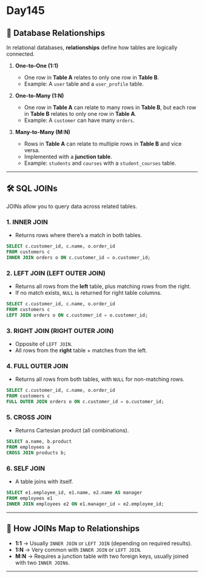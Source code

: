 # **Day145**

## 🔗 Database Relationships

In relational databases, **relationships** define how tables are logically connected.

1. **One-to-One (1:1)**

   * One row in **Table A** relates to only one row in **Table B**.
   * Example: A `user` table and a `user_profile` table.

2. **One-to-Many (1\:N)**

   * One row in **Table A** can relate to many rows in **Table B**, but each row in **Table B** relates to only one row in **Table A**.
   * Example: A `customer` can have many `orders`.

3. **Many-to-Many (M\:N)**

   * Rows in **Table A** can relate to multiple rows in **Table B** and vice versa.
   * Implemented with a **junction table**.
   * Example: `students` and `courses` with a `student_courses` table.

---

## 🛠 SQL JOINs

JOINs allow you to query data across related tables.

### 1. **INNER JOIN**

* Returns rows where there’s a match in both tables.

```sql
SELECT c.customer_id, c.name, o.order_id
FROM customers c
INNER JOIN orders o ON c.customer_id = o.customer_id;
```

### 2. **LEFT JOIN (LEFT OUTER JOIN)**

* Returns all rows from the **left** table, plus matching rows from the right.
* If no match exists, `NULL` is returned for right table columns.

```sql
SELECT c.customer_id, c.name, o.order_id
FROM customers c
LEFT JOIN orders o ON c.customer_id = o.customer_id;
```

### 3. **RIGHT JOIN (RIGHT OUTER JOIN)**

* Opposite of `LEFT JOIN`.
* All rows from the **right** table + matches from the left.

### 4. **FULL OUTER JOIN**

* Returns all rows from both tables, with `NULL` for non-matching rows.

```sql
SELECT c.customer_id, c.name, o.order_id
FROM customers c
FULL OUTER JOIN orders o ON c.customer_id = o.customer_id;
```

### 5. **CROSS JOIN**

* Returns Cartesian product (all combinations).

```sql
SELECT a.name, b.product
FROM employees a
CROSS JOIN products b;
```

### 6. **SELF JOIN**

* A table joins with itself.

```sql
SELECT e1.employee_id, e1.name, e2.name AS manager
FROM employees e1
INNER JOIN employees e2 ON e1.manager_id = e2.employee_id;
```

---

## 🔑 How JOINs Map to Relationships

* **1:1** → Usually `INNER JOIN` or `LEFT JOIN` (depending on required results).
* **1\:N** → Very common with `INNER JOIN` or `LEFT JOIN`.
* **M\:N** → Requires a junction table with two foreign keys, usually joined with two `INNER JOIN`s.

---
